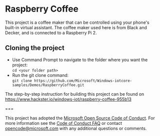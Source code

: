 # Raspberry Coffee
This project is a coffee maker that can be controlled using your phone's built-in virtual assistant. The coffee maker used here is from Black and Decker, and is connected to a Raspberry Pi 2.

## Cloning the project

- Use Command Prompt to navigate to the folder where you want the project:  
  ```cd <your folder path>```  
- Run the git clone command:  
  ```git clone https://github.com/Microsoft/Windows-iotcore-samples/Demos/RaspberryCoffee.git```  

The step-by-step instruction for building this project can be found on https://www.hackster.io/windows-iot/raspberry-coffee-955b13

===

This project has adopted the [Microsoft Open Source Code of Conduct](https://opensource.microsoft.com/codeofconduct/). For more information see the [Code of Conduct FAQ](https://opensource.microsoft.com/codeofconduct/faq/) or contact [opencode@microsoft.com](mailto:opencode@microsoft.com) with any additional questions or comments. 
